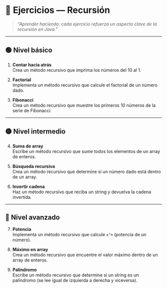 # 🧩 Ejercicios — Recursión

> _“Aprender haciendo: cada ejercicio refuerza un aspecto clave de la recursión en Java.”_

---

## 🟢 Nivel básico

1. **Contar hacia atrás**  
   Crea un método recursivo que imprima los números del 10 al 1.

2. **Factorial**  
   Implementa un método recursivo que calcule el factorial de un número dado.

3. **Fibonacci**  
   Crea un método recursivo que muestre los primeros 10 números de la serie de Fibonacci.

---

## 🟡 Nivel intermedio

4. **Suma de array**  
   Escribe un método recursivo que sume todos los elementos de un array de enteros.

5. **Búsqueda recursiva**  
   Crea un método recursivo que determine si un número dado está dentro de un array.

6. **Invertir cadena**  
   Haz un método recursivo que reciba un string y devuelva la cadena invertida.

---

## 🔴 Nivel avanzado

7. **Potencia**  
   Implementa un método recursivo que calcule `x^n` (potencia de un número).

8. **Máximo en array**  
   Crea un método recursivo que encuentre el valor máximo dentro de un array de enteros.

9. **Palíndromo**  
   Escribe un método recursivo que determine si un string es un palíndromo (se lee igual de izquierda a derecha y viceversa).
